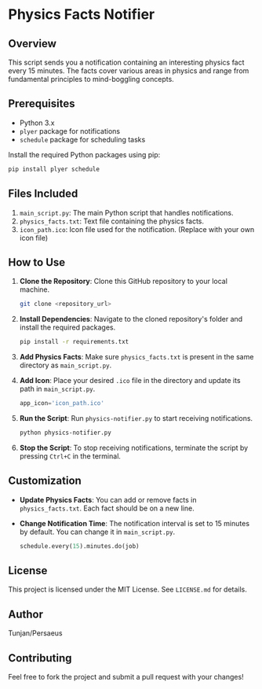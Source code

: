 # Physics Facts Notifier

## Overview

This script sends you a notification containing an interesting physics fact every 15 minutes. The facts cover various areas in physics and range from fundamental principles to mind-boggling concepts.

## Prerequisites

- Python 3.x
- `plyer` package for notifications
- `schedule` package for scheduling tasks

Install the required Python packages using pip:

```bash
pip install plyer schedule
```

## Files Included

1. `main_script.py`: The main Python script that handles notifications.
2. `physics_facts.txt`: Text file containing the physics facts.
3. `icon_path.ico`: Icon file used for the notification. (Replace with your own icon file)

## How to Use

1. **Clone the Repository**: Clone this GitHub repository to your local machine.

    ```bash
    git clone <repository_url>
    ```

2. **Install Dependencies**: Navigate to the cloned repository's folder and install the required packages.

    ```bash
    pip install -r requirements.txt
    ```

3. **Add Physics Facts**: Make sure `physics_facts.txt` is present in the same directory as `main_script.py`.

4. **Add Icon**: Place your desired `.ico` file in the directory and update its path in `main_script.py`.

    ```python
    app_icon='icon_path.ico'
    ```

5. **Run the Script**: Run `physics-notifier.py` to start receiving notifications.

    ```bash
    python physics-notifier.py
    ```

6. **Stop the Script**: To stop receiving notifications, terminate the script by pressing `Ctrl+C` in the terminal.

## Customization

- **Update Physics Facts**: You can add or remove facts in `physics_facts.txt`. Each fact should be on a new line.
- **Change Notification Time**: The notification interval is set to 15 minutes by default. You can change it in `main_script.py`.

    ```python
    schedule.every(15).minutes.do(job)
    ```

## License

This project is licensed under the MIT License. See `LICENSE.md` for details.

## Author

Tunjan/Persaeus

## Contributing

Feel free to fork the project and submit a pull request with your changes!
